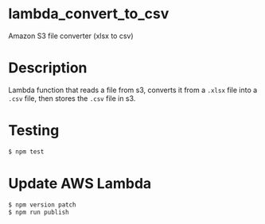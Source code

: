 # lambda_convert_to_csv

Amazon S3 file converter (xlsx to csv)

# Description

Lambda function that reads a file from s3, converts it from a ```.xlsx``` file into a ```.csv``` file, then stores the ```.csv``` file in s3.

# Testing

```bash
$ npm test
```

# Update AWS Lambda

```bash
$ npm version patch
$ npm run publish
```